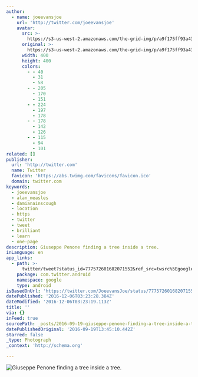 ```yaml
---
author:
  - name: joeevansjoe
    url: 'http://twitter.com/joeevansjoe'
    avatar:
      src: >-
        https://s3-us-west-2.amazonaws.com/the-grid-img/p/a9f175ff93a43dcfa59f7b1f5b2d9f2459ce0833.jpg
      original: >-
        https://s3-us-west-2.amazonaws.com/the-grid-img/p/a9f175ff93a43dcfa59f7b1f5b2d9f2459ce0833.jpg
      width: 400
      height: 400
      colors:
        - - 40
          - 31
          - 58
        - - 205
          - 170
          - 151
        - - 224
          - 197
          - 178
        - - 178
          - 142
          - 126
        - - 115
          - 94
          - 101
related: []
publisher:
  url: 'http://twitter.com'
  name: Twitter
  favicon: 'https://abs.twimg.com/favicons/favicon.ico'
  domain: twitter.com
keywords:
  - joeevansjoe
  - alan_measles
  - damianainscough
  - location
  - https
  - twitter
  - tweet
  - brilliant
  - learn
  - one-page
description: Giuseppe Penone finding a tree inside a tree.
inLanguage: en
app_links:
  - path: >-
      twitter/tweet?status_id=777572601682071552&ref_src=twsrc%5Egoogle%7Ctwcamp%5Eandroidseo%7Ctwgr%5Estatus%7Ctwterm%5E777572601682071552
    package: com.twitter.android
    namespace: google
    type: android
isBasedOnUrl: 'https://twitter.com/JoeevansJoe/status/777572601682071552'
datePublished: '2016-12-06T03:23:28.384Z'
dateModified: '2016-12-06T03:23:19.113Z'
title: ''
via: {}
inFeed: true
sourcePath: _posts/2016-09-19-giuseppe-penone-finding-a-tree-inside-a-tree.md
datePublishedOriginal: '2016-09-19T13:45:10.442Z'
starred: false
_type: Photograph
_context: 'http://schema.org'

---
```

![Giuseppe Penone finding a tree inside a tree.](https://pbs.twimg.com/media/Csp-JbuXgAEGrhY.jpg:large)